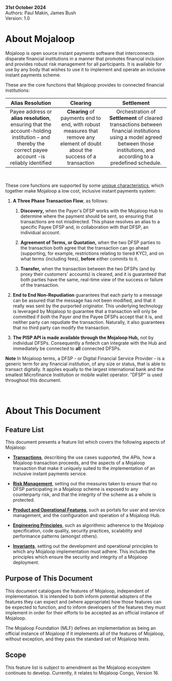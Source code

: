 **31st October 2024**\
Authors: Paul Makin, James Bush\
Version: 1.0

# About Mojaloop 

Mojaloop is open source instant payments software that interconnects
disparate financial institutions in a manner that promotes financial
inclusion and provides robust risk management for all participants. It
is available for use by any body that wishes to use it to implement and
operate an inclusive instant payments scheme.

These are the core functions that Mojaloop provides to connected
financial institutions:

  |Alias Resolution|Clearing|Settlement|
|:--------------:|:--------------:|:--------------:|
|Payee address or **alias resolution**, ensuring that the account-holding institution – and thereby the correct payee account -is reliably identified|**Clearing** of payments end to end, with robust measures that remove any element of doubt about the success of a transaction|Orchestration of **Settlement** of cleared transactions between financial institutions using a model agreed between those institutions, and according to a predefined schedule.|

&nbsp;

These core functions are supported by some [unique characteristics](./transactions.md#Unique-Transaction-Characteristics), which
together make Mojaloop a low cost, inclusive instant payments system:

1.  **A Three Phase Transaction Flow**, as follows:
	1.  **Discovery,** when the Payer's DFSP works with the Mojaloop Hub to determine where the payment should be sent, so ensuring that transactions are not misdirected. This phase resolves an alias to a specific Payee DFSP and, in collaboration with that DFSP, an individual account.

	2.  **Agreement of Terms, or Quotation,** when the two DFSP parties to the transaction both agree that the transaction can go ahead (supporting, for example, restrictions relating to tiered KYC), and on what terms (including fees), **before** either commits to it.

	3.  **Transfer,** when the transaction between the two DFSPs (and by proxy their customers' accounts) is cleared, and it is guaranteed that both parties have the same, real-time view of the success or failure of the transaction.
&nbsp;

2.  **End to End Non-Repudiation** guarantees that each party to a message can be assured that the message has not been modified, and that it really was sent by the purported originator. This underlying technology is leveraged by Mojaloop to guarantee that a transaction will only be committed if *both* the Payer *and* the Payee DFSPs accept that it is, and neither party can repudiate the transaction. Naturally, it also guarantees that no third party can modify the transaction.
3.  **The PISP API is made available through the Mojaloop Hub,** not by individual DFSPs. Consequently a fintech can integrate with the Hub and immediately be connected to **all** connected DFSPs. 

**Note** In Mojaloop terms, a DFSP - or Digital Financial Service Provider - is a generic term for any financial institution, of any size or status, that is able to transact digitally. It applies equally to the largest international bank and the smallest Microfinance Institution or mobile wallet operator. "DFSP" is used throughout this document.   

&nbsp;

# About This Document

## Feature List

This document presents a feature list which covers the following aspects
of Mojaloop:

-   [**Transactions**](./transactions.md), describing the use cases supported, the APIs, how
    a Mojaloop transaction proceeds, and the aspects of a Mojaloop
    transaction that make it uniquely suited to the implementation of an
    inclusive instant payments service.

-   [**Risk Management**](./risk.md), setting out the measures taken to ensure that
    no DFSP participating in a Mojaloop scheme is exposed to any
    counterparty risk, and that the integrity of the scheme as a whole
    is protected.

-   [**Product and Operational Features**](./product.md), such as portals for user and
    service management, and the configuration and operation of a
    Mojaloop Hub.

-   [**Engineering Principles**](./engineering.md), such as algorithmic adherence to the
    Mojaloop specification, code quality, security practices,
    scalability and performance patterns (amongst others).

-   [**Invariants**](./invariants.md), setting out the development and operational
    principles to which any Mojaloop implementation must adhere. This
    includes the principles which ensure the security and integrity of a
    Mojaloop deployment.

## Purpose of This Document

This document catalogues the features of Mojaloop, independent of
implementation. It is intended to both inform potential adopters of the
features they can expect and (where appropriate) how those features can
be expected to function, and to inform developers of the features they
must implement in order for their efforts to be accepted as an official
instance of Mojaloop.

The Mojaloop Foundation (MLF) defines an implementation as being an
official instance of Mojaloop if it implements all of the features of
Mojaloop, without exception, and they pass the standard set of Mojaloop
tests.

## Scope

This feature list is subject to amendment as the Mojaloop ecosystem
continues to develop. Currently, it relates to Mojaloop Congo, Version 16.